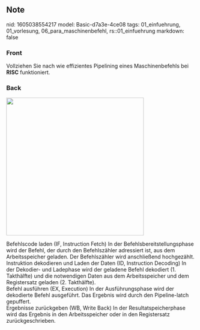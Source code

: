 ## Note
nid: 1605038554217
model: Basic-d7a3e-4ce08
tags: 01_einfuehrung, 01_vorlesung, 06_para_maschinenbefehl, rs::01_einfuehrung
markdown: false

### Front
<p>Vollziehen Sie nach wie effizientes Pipelining eines
Maschinenbefehls bei <b>RISC</b> funktioniert.

### Back
<p><img src="1du6H7cZxJTBJp7ZjMhv.png" style="width: 366px;">
<dl>
  <dt>Befehlscode laden (IF, Instruction Fetch) In der
  Befehlsbereitstellungsphase wird der Befehl, der durch den
  Befehlszähler adressiert ist, aus dem Arbeitsspeicher geladen.
  Der Befehlszähler wird anschließend hochgezählt.
  <dt>Instruktion dekodieren und Laden der Daten (ID, Instruction
  Decoding) In der Dekodier- und Ladephase wird der geladene Befehl
  dekodiert (1. Takthälfte) und die notwendigen Daten aus dem
  Arbeitsspeicher und dem Registersatz geladen (2. Takthälfte).
  <dt>Befehl ausführen (EX, Execution) In der Ausführungsphase wird
  der dekodierte Befehl ausgeführt. Das Ergebnis wird durch den
  Pipeline-latch gepuffert.
  <dt>Ergebnisse zurückgeben (WB, Write Back) In der
  Resultatspeicherphase wird das Ergebnis in den Arbeitsspeicher
  oder in den Registersatz zurückgeschrieben.
</dl>

